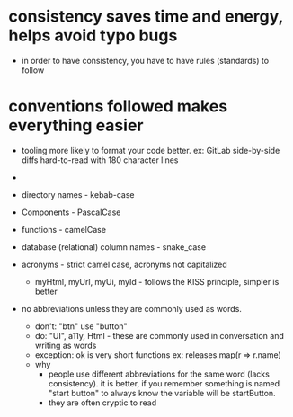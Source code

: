 
# consistency saves time and energy, helps avoid typo bugs
* in order to have consistency, you have to have rules (standards) to follow

# conventions followed makes everything easier
* tooling more likely to format your code better. ex: GitLab side-by-side diffs hard-to-read with 180 character lines
* 

* directory names - kebab-case
* Components - PascalCase
* functions - camelCase
* database (relational) column names - snake_case
* acronyms - strict camel case, acronyms not capitalized
  * myHtml, myUrl, myUi, myId - follows the KISS principle, simpler is better
* no abbreviations unless they are commonly used as words. 
  * don't: "btn" use "button"
  * do: "UI", a11y, Html - these are commonly used in conversation and writing as words
  * exception: ok is very short functions ex: releases.map(r => r.name)
  * why
    * people use different abbreviations for the same word (lacks consistency). it is better, if you remember something is named "start button" to always know the variable will be startButton. 
    * they are often cryptic to read
